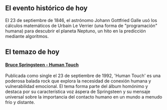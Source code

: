 ## El evento histórico de hoy
El 23 de septiembre de 1846, el astrónomo Johann Gottfried Galle usó los cálculos matemáticos de Urbain Le Verrier (una forma de "programación" humana) para descubrir el planeta Neptuno, un hito en la predicción mediante algoritmos.

## El temazo de hoy
#### [Bruce Springsteen - Human Touch](https://www.youtube.com/watch?v=85cNRQo1m3A)
Publicada como single el 23 de septiembre de 1992, 'Human Touch' es una poderosa balada rock que explora la necesidad de conexión humana y vulnerabilidad emocional. El tema forma parte del álbum homónimo y destaca por su característica voz áspera de Springsteen y su mensaje universal sobre la importancia del contacto humano en un mundo a menudo frío y distante.

